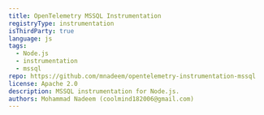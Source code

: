 ```yaml
---
title: OpenTelemetry MSSQL Instrumentation
registryType: instrumentation
isThirdParty: true
language: js
tags:
  - Node.js
  - instrumentation
  - mssql
repo: https://github.com/mnadeem/opentelemetry-instrumentation-mssql
license: Apache 2.0
description: MSSQL instrumentation for Node.js.
authors: Mohammad Nadeem (coolmind182006@gmail.com)
---
```


